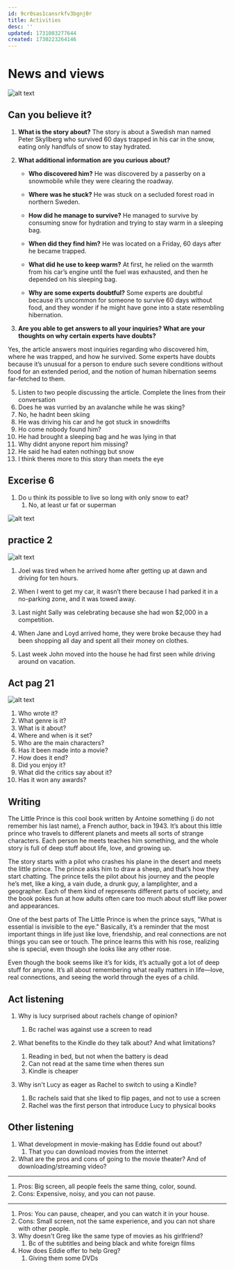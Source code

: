```yaml
---
id: 9cr0sas1cansrkfv3bgnj0r
title: Activities
desc: ''
updated: 1731083277644
created: 1730223264146
---
```

# News and views
![alt text](image-15.png)

## Can you believe it?
1. **What is the story about?**
The story is about a Swedish man named Peter Skyllberg who survived 60 days trapped in his car in the snow, eating only handfuls of snow to stay hydrated.

2. **What additional information are you curious about?**

   * **Who discovered him?**
     He was discovered by a passerby on a snowmobile while they were clearing the roadway.

   * **Where was he stuck?**
     He was stuck on a secluded forest road in northern Sweden.

   * **How did he manage to survive?**
     He managed to survive by consuming snow for hydration and trying to stay warm in a sleeping bag.

   * **When did they find him?**
     He was located on a Friday, 60 days after he became trapped.

   * **What did he use to keep warm?**
     At first, he relied on the warmth from his car’s engine until the fuel was exhausted, and then he depended on his sleeping bag.

   * **Why are some experts doubtful?**
     Some experts are doubtful because it’s uncommon for someone to survive 60 days without food, and they wonder if he might have gone into a state resembling hibernation.

3. **Are you able to get answers to all your inquiries? What are your thoughts on why certain experts have doubts?**

Yes, the article answers most inquiries regarding who discovered him, where he was trapped, and how he survived. Some experts have doubts because it’s unusual for a person to endure such severe conditions without food for an extended period, and the notion of human hibernation seems far-fetched to them.

5. Listen to two people discussing the article. Complete the lines from their conversation
  1. Does he was vurried by an avalanche while he was sking?
  2. No, he hadnt been skiing
  3. He was driving his car and he got stuck in snowdrifts
  4. Ho come nobody found him?
  5. He had brought a sleeping bag and he was lying in that
  6. Why didnt anyone report him missing?
  7. He said he had eaten nothingg but snow
  8. I think theres more to this story than meets the eye

## Excerise 6
1. Do u think its possible to live so long with only snow to eat?
   1. No, at least ur fat or superman

![alt text](image-17.png)

## practice 2
![alt text](image-18.png)
1. Joel was tired when he arrived home after getting up at dawn and driving for ten hours.

2. When I went to get my car, it wasn’t there because I had parked it in a no-parking zone, and it was towed away.

3. Last night Sally was celebrating because she had won $2,000 in a competition.

4. When Jane and Loyd arrived home, they were broke because they had been shopping all day and spent all their money on clothes.

5. Last week John moved into the house he had first seen while driving around on vacation.

## Act pag 21
![alt text](image-19.png)

1. Who wrote it?
2. What genre is it?
3. What is it about?
4. Where and when is it set?
5. Who are the main characters?
6. Has it been made into a movie?
7. How does it end?
8. Did you enjoy it?
9. What did the critics say about it?
10. Has it won any awards?

## Writing
The Little Prince is this cool book written by Antoine something (i do not remember his last name), a French author, back in 1943. It’s about this little prince who travels to different planets and meets all sorts of strange characters. Each person he meets teaches him something, and the whole story is full of deep stuff about life, love, and growing up.

The story starts with a pilot who crashes his plane in the desert and meets the little prince. The prince asks him to draw a sheep, and that’s how they start chatting. The prince tells the pilot about his journey and the people he’s met, like a king, a vain dude, a drunk guy, a lamplighter, and a geographer. Each of them kind of represents different parts of society, and the book pokes fun at how adults often care too much about stuff like power and appearances.

One of the best parts of The Little Prince is when the prince says, "What is essential is invisible to the eye." Basically, it’s a reminder that the most important things in life just like love, friendship, and real connections are not things you can see or touch. The prince learns this with his rose, realizing she is special, even though she looks like any other rose.

Even though the book seems like it’s for kids, it’s actually got a lot of deep stuff for anyone. It’s all about remembering what really matters in life—love, real connections, and seeing the world through the eyes of a child.

## Act listening
1. Why is lucy surprised about rachels change of opinion?  
   1. Bc rachel was against use a screen to read

2. What benefits to the Kindle do they talk about? And what limitations?
   1. Reading in bed, but not when the battery is dead
   2. Can not read at the same time when theres sun
   3. Kindle is cheaper

3. Why isn't Lucy as eager as Rachel to switch to using a Kindle?
   1. Bc rachels said that she liked to flip pages, and not to use a screen
   2. Rachel was the first person that introduce Lucy to physical books

## Other listening
1. What development in movie-making has Eddie found out about?
   1. That you can download movies from the internet
2. What are the pros and cons of going to the movie theater? And of downloading/streaming video?
---
   1. Pros: Big screen, all people feels the same thing, color, sound.
   2. Cons: Expensive, noisy, and you can not pause.
---
   1. Pros: You can pause, cheaper, and you can watch it in your house.
   2. Cons: Small screen, not the same experience, and you can not share with other people.
1. Why doesn't Greg like the same type of movies as his girlfriend?
   1. Bc of the subtitles and being black and white foreign films
2. How does Eddie offer to help Greg?
   1. Giving them some DVDs